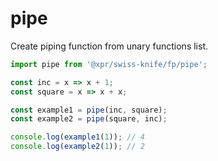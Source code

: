 # pipe

Create piping function from unary functions list.

```typescript
import pipe from '@xpr/swiss-knife/fp/pipe';

const inc = x => x + 1;
const square = x => x + x;

const example1 = pipe(inc, square);
const example2 = pipe(square, inc);

console.log(example1(1)); // 4
console.log(example2(1)); // 2
```
